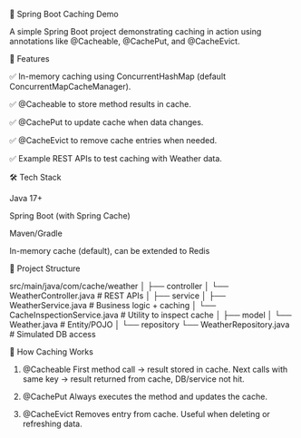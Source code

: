 🚀 Spring Boot Caching Demo

A simple Spring Boot project demonstrating caching in action using annotations like @Cacheable, @CachePut, and @CacheEvict.

📌 Features

✅ In-memory caching using ConcurrentHashMap (default ConcurrentMapCacheManager).

✅ @Cacheable to store method results in cache.

✅ @CachePut to update cache when data changes.

✅ @CacheEvict to remove cache entries when needed.

✅ Example REST APIs to test caching with Weather data.

🛠 Tech Stack

Java 17+

Spring Boot (with Spring Cache)

Maven/Gradle

In-memory cache (default), can be extended to Redis

📂 Project Structure

src/main/java/com/cache/weather
│
├── controller
│   └── WeatherController.java   # REST APIs
│
├── service
│   ├── WeatherService.java      # Business logic + caching
│   └── CacheInspectionService.java # Utility to inspect cache
│
├── model
│   └── Weather.java             # Entity/POJO
│
└── repository
    └── WeatherRepository.java   # Simulated DB access

🚦 How Caching Works

1. @Cacheable
First method call → result stored in cache.
Next calls with same key → result returned from cache, DB/service not hit.

2. @CachePut
Always executes the method and updates the cache.

3. @CacheEvict
Removes entry from cache.
Useful when deleting or refreshing data.
